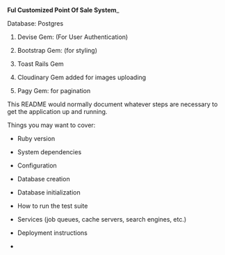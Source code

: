 ____________________________Ful Customized Point Of Sale System_____________________________

Database: Postgres

1. Devise Gem: (For User Authentication)

3. Bootstrap Gem: (for styling)

4. Toast Rails Gem

5. Cloudinary Gem added for images uploading

6. Pagy Gem: for pagination

This README would normally document whatever steps are necessary to get the
application up and running.

Things you may want to cover:

* Ruby version

* System dependencies

* Configuration

* Database creation

* Database initialization

* How to run the test suite

* Services (job queues, cache servers, search engines, etc.)

* Deployment instructions

* 
